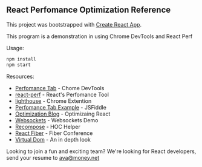 ## React Perfomance Optimization Reference

This project was bootstrapped with [Create React App](https://github.com/facebookincubator/create-react-app).

This program is a demonstration in using Chrome DevTools and React Perf

Usage:
```javascript
npm install
npm start
```


Resources:

* [Perfomance Tab](https://developers.google.com/web/tools/chrome-devtools/evaluate-performance/reference) - Chome DevTools
* [react-perf](https://facebook.github.io/react/docs/perf.html) - React's Perfomance Tool
* [lighthouse](https://chrome.google.com/webstore/detail/lighthouse/blipmdconlkpinefehnmjammfjpmpbjk?hl=en) - Chrome Extention
* [Perfomance Tab Example](https://jsfiddle.net/avashaw/p9pd83mm/1/) - JSFiddle
* [Optimization Blog](https://auth0.com/blog/optimizing-react/) - Optimizaing React
* [Websockets](http://web-demo.adaptivecluster.com/) - Websockets Demo
* [Recompose](https://github.com/acdlite/recompose) - HOC Helper
* [React Fiber](https://www.youtube.com/watch?v=ZCuYPiUIONs) - Fiber Conference
* [Virtual Dom](https://www.youtube.com/watch?v=-DX3vJiqxm4) - An in depth look


Looking to join a fun and exciting team? We're looking for React developers, send your resume to ava@money.net
